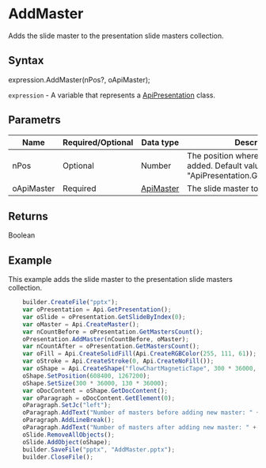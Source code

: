 # AddMaster

Adds the slide master to the presentation slide masters collection.

## Syntax

expression.AddMaster(nPos?, oApiMaster);

`expression` - A variable that represents a [ApiPresentation](../ApiPresentation.md) class.

## Parametrs

| **Name** | **Required/Optional** | **Data type** | **Description** |
| ------------- | ------------- | ------------- | ------------- |
| nPos | Optional | Number | The position where the Master will be added. Default value is "ApiPresentation.GetMastersCount()" |
| oApiMaster | Required | [ApiMaster](../../ApiMaster/ApiMaster.md) | The slide master to be added. |

## Returns

Boolean

## Example

This example adds the slide master to the presentation slide masters collection.

```javascript
	builder.CreateFile("pptx");
	var oPresentation = Api.GetPresentation();
	var oSlide = oPresentation.GetSlideByIndex(0);
	var oMaster = Api.CreateMaster();
	var nCountBefore = oPresentation.GetMastersCount();
	oPresentation.AddMaster(nCountBefore, oMaster);
	var nCountAfter = oPresentation.GetMastersCount();
	var oFill = Api.CreateSolidFill(Api.CreateRGBColor(255, 111, 61));
	var oStroke = Api.CreateStroke(0, Api.CreateNoFill());
	var oShape = Api.CreateShape("flowChartMagneticTape", 300 * 36000, 130 * 36000, oFill, oStroke);
	oShape.SetPosition(608400, 1267200);
	oShape.SetSize(300 * 36000, 130 * 36000);
	var oDocContent = oShape.GetDocContent();
	var oParagraph = oDocContent.GetElement(0);
	oParagraph.SetJc("left");
	oParagraph.AddText("Number of masters before adding new master: " + nCountBefore);
	oParagraph.AddLineBreak();
	oParagraph.AddText("Number of masters after adding new master: " + nCountAfter);
	oSlide.RemoveAllObjects();
	oSlide.AddObject(oShape);
	builder.SaveFile("pptx", "AddMaster.pptx");
	builder.CloseFile();
```